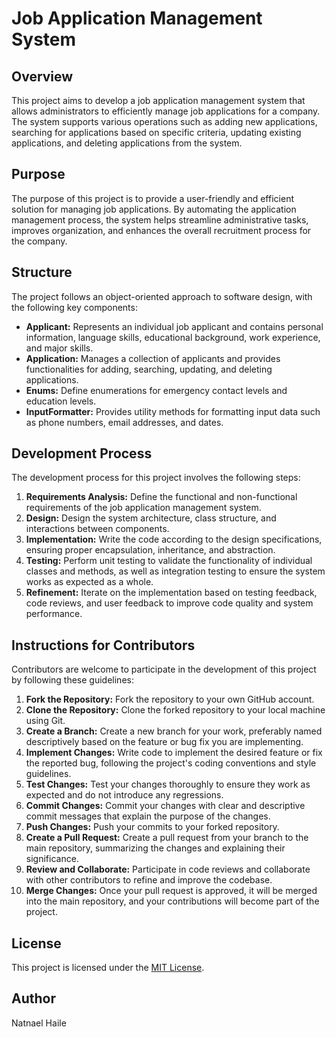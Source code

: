 # Job Application Management System

## Overview
This project aims to develop a job application management system that allows administrators to efficiently manage 
job applications for a company. The system supports various operations such as adding new applications, searching 
for applications based on specific criteria, updating existing applications, and deleting applications from the system.

## Purpose
The purpose of this project is to provide a user-friendly and efficient solution for managing job applications. 
By automating the application management process, the system helps streamline administrative tasks, improves 
organization, and enhances the overall recruitment process for the company.

## Structure
The project follows an object-oriented approach to software design, with the following key components:
- **Applicant:** Represents an individual job applicant and contains personal information, language skills, educational background, work experience, and major skills.
- **Application:** Manages a collection of applicants and provides functionalities for adding, searching, updating, and deleting applications.
- **Enums:** Define enumerations for emergency contact levels and education levels.
- **InputFormatter:** Provides utility methods for formatting input data such as phone numbers, email addresses, and dates.

## Development Process
The development process for this project involves the following steps:
1. **Requirements Analysis:** Define the functional and non-functional requirements of the job application management system.
2. **Design:** Design the system architecture, class structure, and interactions between components.
3. **Implementation:** Write the code according to the design specifications, ensuring proper encapsulation, inheritance, and abstraction.
4. **Testing:** Perform unit testing to validate the functionality of individual classes and methods, as well as integration testing to ensure the system works as expected as a whole.
5. **Refinement:** Iterate on the implementation based on testing feedback, code reviews, and user feedback to improve code quality and system performance.

## Instructions for Contributors
Contributors are welcome to participate in the development of this project by following these guidelines:
1. **Fork the Repository:** Fork the repository to your own GitHub account.
2. **Clone the Repository:** Clone the forked repository to your local machine using Git.
3. **Create a Branch:** Create a new branch for your work, preferably named descriptively based on the feature or bug fix you are implementing.
4. **Implement Changes:** Write code to implement the desired feature or fix the reported bug, following the project's coding conventions and style guidelines.
5. **Test Changes:** Test your changes thoroughly to ensure they work as expected and do not introduce any regressions.
6. **Commit Changes:** Commit your changes with clear and descriptive commit messages that explain the purpose of the changes.
7. **Push Changes:** Push your commits to your forked repository.
8. **Create a Pull Request:** Create a pull request from your branch to the main repository, summarizing the changes and explaining their significance.
9. **Review and Collaborate:** Participate in code reviews and collaborate with other contributors to refine and improve the codebase.
10. **Merge Changes:** Once your pull request is approved, it will be merged into the main repository, and your contributions will become part of the project.

## License
This project is licensed under the [MIT License](link-to-license-file).

## Author
Natnael Haile
